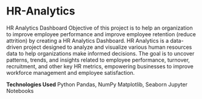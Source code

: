 # HR-Analytics
HR Analytics Dashboard
Objective of this project is to help an organization to improve employee performance and improve employee retention (reduce attrition) by creating a HR Analytics Dashboard.
HR Analytics is a data-driven project designed to analyze and visualize various human resources data to help organizations make informed decisions. The goal is to uncover patterns, trends, and insights related to employee performance, turnover, recruitment, and other key HR metrics, empowering businesses to improve workforce management and employee satisfaction.

**Technologies Used**
Python
Pandas, NumPy
Matplotlib, Seaborn
Jupyter Notebooks
